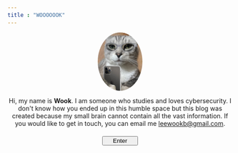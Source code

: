 ```yaml
---
title : "WOOOOOOK"
---
```


<img 
    style="display: block; 
           margin-left: auto;
           margin-right: auto;
           width: 100px;
           height: auto;
           border-radius: 50%;"
    src="./levi.jpg" alt="levi">

<p style="text-align: center; width: 100%; margin: 0 auto;">
    Hi, my name is <strong>Wook</strong>.
    I am someone who studies and loves cybersecurity. I don't know how you ended up in this humble space but this blog was created because my small brain cannot contain all the vast information. If you would like to get in touch, you can email me
    <a style="text-decoration: underline">leewookb@gmail.com</a>.
</p>

<a href="/posts/" style="text-decoration: none;">
    <button 
        style="display: block; 
            margin: 20px auto;
            width: 80px;">
    Enter
    </button>
</a>

